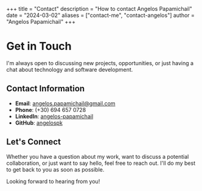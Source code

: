 +++
title = "Contact"
description = "How to contact Angelos Papamichail"
date = "2024-03-02"
aliases = ["contact-me", "contact-angelos"]
author = "Angelos Papamichail"
+++

# Get in Touch

I'm always open to discussing new projects, opportunities, or just having a chat about technology and software development.

## Contact Information

- **Email**: [angelos.papamichail@gmail.com](mailto:angelos.papamichail@gmail.com)
- **Phone**: (+30) 694 657 0728
- **LinkedIn**: [angelos-papamichail](https://www.linkedin.com/in/angelos-papamichail/-)
- **GitHub**: [angelospk](https://github.com/angelospk)

## Let's Connect

Whether you have a question about my work, want to discuss a potential collaboration, or just want to say hello, feel free to reach out. I'll do my best to get back to you as soon as possible.

Looking forward to hearing from you! 